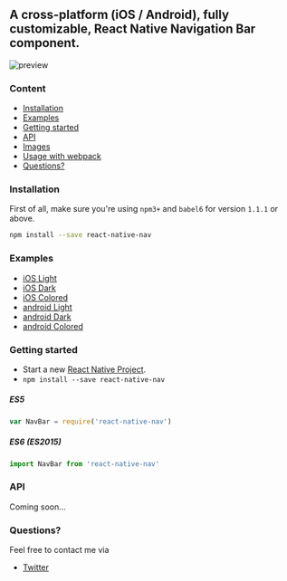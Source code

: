 ## A cross-platform (iOS / Android), fully customizable, React Native Navigation Bar component.

![preview](https://github.com/jineshshah36/react-native-nav/blob/new-api/examples/assets/react-native-nav-preview.png)

### Content
- [Installation](#installation)
- [Examples](#examples)
- [Getting started](#getting-started)
- [API](#api)
- [Images](#images)
- [Usage with webpack](#usage-with-webpack)
- [Questions?](#questions)

### Installation
First of all, make sure you're using `npm3+` and `babel6` for version `1.1.1` or above.

```bash
npm install --save react-native-nav
```

### Examples

  - [iOS Light](https://github.com/jineshshah36/react-native-nav/tree/new-api/examples/ios-light.js)
  - [iOS Dark](https://github.com/jineshshah36/react-native-nav/tree/new-api/examples/ios-dark.js)
  - [iOS Colored](https://github.com/jineshshah36/react-native-nav/tree/new-api/examples/ios-colored.js)
  - [android Light](https://github.com/jineshshah36/react-native-nav/tree/new-api/examples/android-light.js)
  - [android Dark](https://github.com/jineshshah36/react-native-nav/tree/new-api/examples/android-dark.js)
  - [android Colored](https://github.com/jineshshah36/react-native-nav/tree/new-api/examples/android-colored.js)

### Getting started

  - Start a new [React Native Project](https://facebook.github.io/react-native/docs/getting-started.html#content).
  - `npm install --save react-native-nav`

##### ES5

```javascript
var NavBar = require('react-native-nav')
```

##### ES6 (ES2015)

```javascript
import NavBar from 'react-native-nav'
```

### API

Coming soon...

### Questions?
Feel free to contact me via
- [Twitter](https://twitter.com/jineshshah36)
